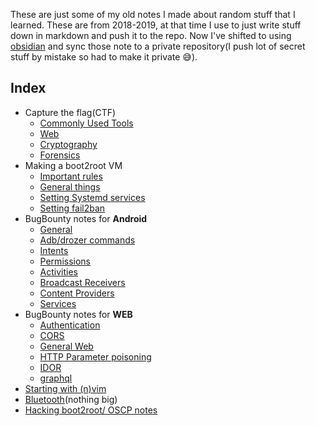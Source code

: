 These are just some of my old notes I made about random stuff that I learned. These are from 2018-2019, at that time I use to just write stuff down in markdown and push it to the repo. Now I've shifted to using [obsidian](https://obsidian.md/) and sync those note to a private repository(I push lot of secret stuff by mistake so had to make it private 😅).

## Index

* Capture the flag(CTF)
	+ [Commonly Used Tools](tools)
	+ [Web](web)
	+ [Cryptography](Cryptography)
	+ [Forensics](forensics)
* Making a boot2root VM
	+ [Important rules](rules)
	+ [General things](Make-boot2root-VM)
	+ [Setting Systemd services](services)
	+ [Setting fail2ban](fail2ban)
* BugBounty notes for **Android**
	+ [General](Android)
	+ [Adb/drozer commands](Commands)
	+ [Intents](Intents)
	+ [Permissions](Permissions)
	+ [Activities](Activities)
	+ [Broadcast Receivers](Broadcast_Receivers)
	+ [Content Providers](Content_Providers)
	+ [Services](Services)
* BugBounty notes for **WEB**
	+ [Authentication](Authentication)
	+ [CORS](CORS)
	+ [General Web](General)
	+ [HTTP Parameter poisoning](HTTP-Parameter-poisoning)
	+ [IDOR](IDOR)
	+ [graphql](graphql)
* [Starting with (n)vim](Learning-Vim)
* [Bluetooth](bluetooth)(nothing big)
* [Hacking boot2root/ OSCP notes](boot2root)



